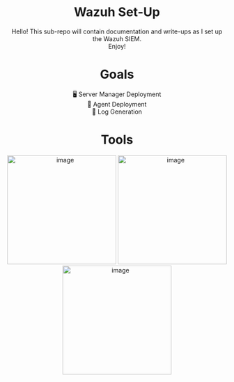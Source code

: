 <div align="center">
<h1> Wazuh Set-Up</h1>
Hello! This sub-repo will contain documentation and write-ups as I set up the Wazuh SIEM. 
<br>
Enjoy!


<h1>Goals</h1>
 <div>🖥️ Server Manager Deployment</div>
<div>🤖 Agent Deployment</div>
<div>📜 Log Generation</div>

<h1  align="center" >Tools</h1>
<div  align="center">
 <img width="250" height="250" alt="image" src="https://github.com/user-attachments/assets/04513d2c-a2f3-49c1-8f15-9aae0045c6ef" />
 <img width="250" height="250" alt="image" src="https://github.com/user-attachments/assets/80329e2d-8d90-4dcc-bc88-5f7d3fb3e118" />
 <img width="250" height="250" alt="image" src="https://github.com/user-attachments/assets/193728b2-7cb3-4e93-bae5-e5ad91510854" />
</div>


</div>
